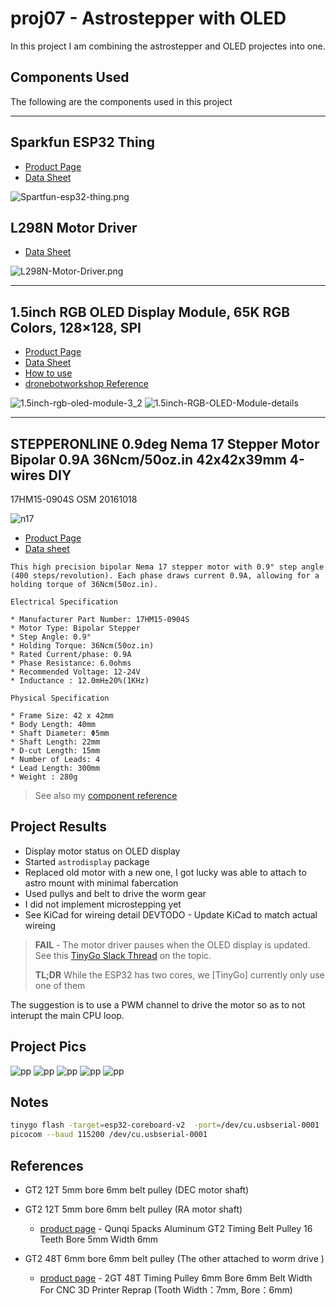 # proj07 - Astrostepper with OLED

In this project I am combining the astrostepper and OLED projectes into one.

## Components Used

The following are the components used in this project

---

## Sparkfun ESP32 Thing

* [Product Page](https://www.sparkfun.com/products/13907)
* [Data Sheet](https://cdn.sparkfun.com/assets/learn_tutorials/5/0/7/ESP32ThingV1a.pdf)

![Spartfun-esp32-thing.png](../img/Spartfun-esp32-thing.png)

## L298N Motor Driver

* [Data Sheet](http%3A%2F%2Fwww.handsontec.com%2Fdataspecs%2FL298N%20Motor%20Driver.pdf)

![L298N-Motor-Driver.png](../img/L298N-Motor-Driver.png)

---

## 1.5inch RGB OLED Display Module, 65K RGB Colors, 128×128, SPI

* [Product Page](https://www.waveshare.com/1.5inch-rgb-oled-module.htm)
* [Data Sheet](https://components101.com/sites/default/files/component_datasheet/XL6009-Datasheet_0.pdf)
* [How to use](https://components101.com/modules/xl6009-dc-dc-step-down-voltage-regulator-module)
* [dronebotworkshop Reference](https://dronebotworkshop.com/powering-your-projects/)

![1.5inch-rgb-oled-module-3_2](../img/1.5inch-rgb-oled-module-3_2.jpg)
![1.5inch-RGB-OLED-Module-details](../img/1.5inch-RGB-OLED-Module-details.jpg)

---

## STEPPERONLINE 0.9deg Nema 17 Stepper Motor Bipolar 0.9A 36Ncm/50oz.in 42x42x39mm 4-wires DIY

17HM15-0904S
OSM 20161018

![n17](../img/stepper-motor-17hm15-0904s.jpg)

* [Product Page](https://www.amazon.com/dp/B00W98OYE4?psc=1&ref=ppx_yo2ov_dt_b_product_details)
* [Data sheet](https://m.media-amazon.com/images/I/91YX52MvwaL.pdf)

```text
This high precision bipolar Nema 17 stepper motor with 0.9° step angle (400 steps/revolution). Each phase draws current 0.9A, allowing for a holding torque of 36Ncm(50oz.in).

Electrical Specification

* Manufacturer Part Number: 17HM15-0904S
* Motor Type: Bipolar Stepper
* Step Angle: 0.9°
* Holding Torque: 36Ncm(50oz.in)
* Rated Current/phase: 0.9A
* Phase Resistance: 6.0ohms
* Recommended Voltage: 12-24V
* Inductance : 12.0mH±20%(1KHz)

Physical Specification

* Frame Size: 42 x 42mm
* Body Length: 40mm
* Shaft Diameter: Φ5mm
* Shaft Length: 22mm
* D-cut Length: 15mm
* Number of Leads: 4
* Lead Length: 300mm
* Weight : 280g
```

> See also my [component reference](https://github.com/tonygilkerson/things#components)

## Project Results

* Display motor status on OLED display
* Started `astrodisplay` package
* Replaced old motor with a new one, I got lucky was able to attach to astro mount with minimal fabercation
* Used pullys and belt to drive the worm gear
* I did not implement microstepping yet
* See KiCad for wireing detail
DEVTODO - Update KiCad to match actual wireing

> **FAIL** -  The motor driver pauses when the OLED display is updated. See this
[TinyGo Slack Thread](https://gophers.slack.com/archives/CDJD3SUP6/p1656303867086829) on the topic.  
>
> **TL;DR** While the ESP32 has two cores, we [TinyGo] currently only use one of them

The suggestion is to use a PWM channel to drive the motor so as to not interupt the main CPU loop.

## Project Pics

![pp](img/astro-mount-pulleys-2.jpeg)
![pp](img/astro-mount-pulleys.jpeg)
![pp](img/astro-mount-stepper-motor.jpeg)
![pp](img/proj-wireing.jpeg)
![pp](img/worm-pulley.jpeg)

## Notes

```bash
tinygo flash -target=esp32-coreboard-v2  -port=/dev/cu.usbserial-0001
picocom --baud 115200 /dev/cu.usbserial-0001
```

## References

* GT2 12T 5mm bore 6mm belt pulley (DEC motor shaft)
* GT2 12T 5mm bore 6mm belt pulley (RA motor shaft)
  * [product page](https://www.amazon.com/gp/product/B01IMPM44O/ref=ox_sc_act_title_1?smid=A12MRQC2NA7LMA&psc=1) - Qunqi 5packs Aluminum GT2 Timing Belt Pulley 16 Teeth Bore 5mm Width 6mm

* GT2 48T 6mm bore 6mm belt pulley (The other attached to worm drive )
  * [product page](https://www.amazon.com/gp/product/B07SR78PKY/ref=ox_sc_act_title_1?smid=A1NQCH9MN8OPZG&th=1) - 2GT 48T Timing Pulley 6mm Bore 6mm Belt Width For CNC 3D Printer Reprap (Tooth Width：7mm, Bore：6mm)
